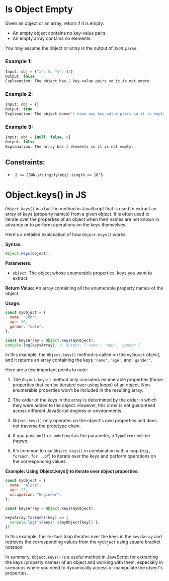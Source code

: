 # Is Object Empty

Given an object or an array, return if it is empty.

- An empty object contains no key-value pairs.
- An empty array contains no elements.

You may assume the object or array is the output of `JSON.parse`.

### Example 1:

```js
Input: obj = {"x": 5, "y": 42}
Output: false
Explanation: The object has 2 key-value pairs so it is not empty.
```

### Example 2:

```js
Input: obj = {}
Output: true
Explanation: The object doesn't have any key-value pairs so it is empty.
```

### Example 3:

```js
Input: obj = [null, false, 0]
Output: false
Explanation: The array has 3 elements so it is not empty.
```

## Constraints:

- ` 2 <= JSON.stringify(obj).length <= 10^5`

# Object.keys() in JS

`Object.keys()` is a built-in method in JavaScript that is used to extract an array of keys (property names) from a given object. It is often used to iterate over the properties of an object when their names are not known in advance or to perform operations on the keys themselves.

Here's a detailed explanation of how `Object.keys()` works:

**Syntax:**

```javascript
Object.keys(object);
```

**Parameters:**

- `object`: The object whose enumerable properties' keys you want to extract.

**Return Value:**
An array containing all the enumerable property names of the object.

**Usage:**

```javascript
const myObject = {
  name: "John",
  age: 30,
  gender: "male",
};

const keysArray = Object.keys(myObject);
console.log(keysArray); // Output: ['name', 'age', 'gender']
```

In this example, the `Object.keys()` method is called on the `myObject` object, and it returns an array containing the keys `'name'`, `'age'`, and `'gender'`.

Here are a few important points to note:

1. The `Object.keys()` method only considers enumerable properties (those properties that can be iterated over using loops) of an object. Non-enumerable properties won't be included in the resulting array.

2. The order of the keys in the array is determined by the order in which they were added to the object. However, this order is not guaranteed across different JavaScript engines or environments.

3. `Object.keys()` only operates on the object's own properties and does not traverse the prototype chain.

4. If you pass `null` or `undefined` as the parameter, a `TypeError` will be thrown.

5. It's common to use `Object.keys()` in combination with a loop (e.g., `forEach`, `for...of`) to iterate over the keys and perform operations on the corresponding values.

**Example: Using Object.keys() to iterate over object properties:**

```javascript
const myObject = {
  name: "Alice",
  age: 25,
  occupation: "Engineer",
};

const keysArray = Object.keys(myObject);

keysArray.forEach((key) => {
  console.log(`${key}: ${myObject[key]}`);
});
```

In this example, the `forEach` loop iterates over the keys in the `keysArray` and retrieves the corresponding values from the `myObject` using square bracket notation.

In summary, `Object.keys()` is a useful method in JavaScript for extracting the keys (property names) of an object and working with them, especially in scenarios where you need to dynamically access or manipulate the object's properties.
